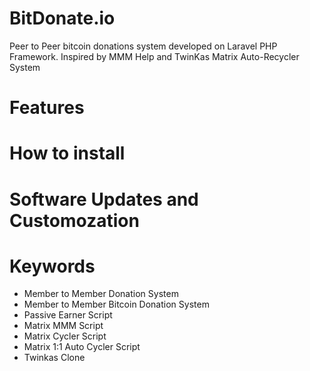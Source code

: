 # BitDonate.io
Peer to Peer bitcoin donations system developed on Laravel PHP Framework. Inspired by MMM Help and TwinKas Matrix Auto-Recycler System

# Features

# How to install

# Software Updates and Customozation


# Keywords
* Member to Member Donation System
* Member to Member Bitcoin Donation System
* Passive Earner Script
* Matrix MMM Script
* Matrix Cycler Script
* Matrix 1:1 Auto Cycler Script
* Twinkas Clone
